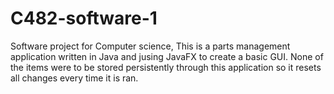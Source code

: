 # C482-software-1
Software project for Computer science,
This is a parts management application written in Java and jusing JavaFX to create a basic GUI. 
None of the items were to be stored persistently through this application so it resets all changes every time it is ran.
